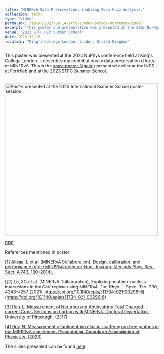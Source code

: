 ```yaml
---
title: "MINERνA Data Preservation: Enabling Muon Fuzz Analysis."
collection: talks
type: "Video"
permalink: /talks/2023-09-14-stfc-summer-school-outreach-video
excerpt: "This poster and presentation was presented at the 2023 NuPhys conference held at King's College London"
venue: "2023 STFC HEP Summer School"
date: 2023-12-19
location: "King's College London, London, United Kingdom"
---
```


This poster was presented at the 2023 NuPhys conference held at King's College London. It describes my contributions to data preservation efforts at MINERvA. This is the [same poster (Again!)](/talks/2023-08-10-inss-poster) presented earlier at the INSS at Fermilab and at the [2023 STFC Summer School](/talks/2023-09-07-stfc-summer-school-poster).

<br/><a href = '/files/FermilabSummerSchoolPoster.pdf'><img src='/files/FermilabSummerSchoolPoster.png' alt='Poster presented at the 2023 International Summer School poster session' width = '500'></a><br>

[PDF](/files/FermilabSummerSchoolPoster.pdf)

References mentioned in poster:

[[1] Aliaga, L et al. (MINERvA Collaboration), Design, calibration, and performance of the MINERvA detector, Nucl. Instrum. Methods Phys. Res., Sect. A 743, 130 (2014).​](https://arxiv.org/pdf/1305.5199)

[[2] Lu, XG et al. (MINERvA Collaboration), Exploring neutrino–nucleus interactions in the GeV regime using MINERvA. Eur. Phys. J. Spec. Top. 230, 4243–4257 (2021). https://doi.org/10.1140/epjs/s11734-021-00296-6​](https://doi.org/10.1140/epjs/s11734-021-00296-6)

[[3] Ren, L. Measurement of Neutrino and Antineutrino Total Charged-current Cross Sections on Carbon with MINERvA.  Doctoral Dissertation, University of Pittsburgh.  (2017)​](http://d-scholarship.pitt.edu/31416/)

[[4] Roy, N. Measurement of antineutrino elastic scattering on free protons in the MINERνA experiment. Presentation. Canadaian Assosciation of Physicists. (2023)](https://indico.cern.ch/event/1191895/contributions/5333558/attachments/2670614/4629426/CAP_MINERvA_scattering_free_nucleon.pdf)

The slides presented can be found [here](/files/NuPhysPresentation.pdf)